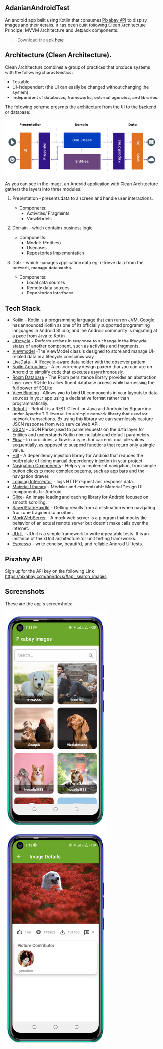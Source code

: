 ## AdanianAndroidTest

An android app built using Kotlin that consumes [Pixabay API](https://pixabay.com/api/docs/#api_search_images) to display images and their details. It has been built following Clean Architecture Principle, MVVM Architecture and Jetpack components.

> Download the apk [here](https://drive.google.com/file/d/1AkNYoby6kXTOnlSb_Uk43kyBurYlWTzY/view?usp=sharing)

## Architecture (Clean Architecture).
Clean Architecture combines a group of practices that produce systems with the following characteristics:
- Testable.
- UI-independent (the UI can easily be changed without changing the system).
- Independent of databases, frameworks, external agencies, and libraries.

The following scheme presents the architecture from the UI to the backend or database:

<p align="center"><img src="screenshots/clean_arch.png" alt="Clean Architecture Diagram"></p>

As you can see in the image, an Android application with Clean Architecture gathers the layers into three modules:
1. Presentation - presents data to a screen and handle user interactions.
     - Components:
       - Activities/ Fragments
       - ViewModels
       
2. Domain - which contains business logic
     - Components:
       - Models (Entities)
       - Usecases
       - Repositories Implementation
       
3. Data - which manages application data eg. retrieve data from the network, manage data cache.
     - Components:
       - Local data sources
       - Remote data sources
       - Repositories Interfaces
       
 ## Tech Stack.      
- [Kotlin](https://developer.android.com/kotlin) - Kotlin is a programming language that can run on JVM. Google has announced Kotlin as one of its officially supported programming languages in Android Studio; and the Android community is migrating at a pace from Java to Kotlin
- [Lifecycle](https://developer.android.com/topic/libraries/architecture/lifecycle) - Perform actions in response to a change in the lifecycle status of another component, such as activities and fragments.
- [Viewmodel](https://developer.android.com/topic/libraries/architecture/viewmodel) -The ViewModel class is designed to store and manage UI-related data in a lifecycle conscious way
- [LiveData](https://developer.android.com/topic/libraries/architecture/livedata) -  A lifecycle-aware data holder with the observer pattern
- [Kotlin Coroutines](https://developer.android.com/kotlin/coroutines) - A concurrency design pattern that you can use on Android to simplify code that executes asynchronously.
- [Room Database](https://developer.android.com/training/data-storage/room) - The Room persistence library provides an abstraction layer over SQLite to allow fluent database access while harnessing the full power of SQLite
- [View Binding](https://developer.android.com/topic/libraries/data-binding/) - Allows you to bind UI components in your layouts to data sources in your app using a declarative format rather than programmatically.
- [Retrofit](https://square.github.io/retrofit) -  Retrofit is a REST Client for Java and Android by Square inc under Apache 2.0 license. Its a simple network library that used for network transactions. By using this library we can seamlessly capture JSON response from web service/web API.
- [GSON](https://github.com/square/gson) - JSON Parser,used to parse requests on the data layer for Entities and understands Kotlin non-nullable and default parameters.
- [Flow](https://developer.android.com/kotlin/flow) - In coroutines, a flow is a type that can emit multiple values sequentially, as opposed to suspend functions that return only a single value.
- [Hilt](https://developer.android.com/training/dependency-injection/hilt-android) -  A dependency injection library for Android that reduces the boilerplate of doing manual dependency injection in your project
- [Navigation Components](https://developer.android.com/guide/navigation/navigation-getting-started) -  Helps you implement navigation, from simple button clicks to more complex patterns, such as app bars and the navigation drawer.
- [Logging Interceptor](https://github.com/square/okhttp/blob/master/okhttp-logging-interceptor/README.md) -  logs HTTP request and response data.
- [Material Libarary](https://material.io/develop/android) -  Modular and customizable Material Design UI components for Android
- [Glide](https://github.com/bumptech/glide)- An image loading and caching library for Android focused on smooth scrolling.
- [SavedStateHandle](https://developer.android.com/guide/navigation/navigation-programmatic) - Getting results from a destination when navigating from one fragment to another.
- [MockWebServer](https://github.com/square/okhttp/tree/master/mockwebserver) -  A mock web server is a program that mocks the behavior of an actual remote server but doesn’t make calls over the internet. 
- [JUnit](https://junit.org/junit4/) - JUnit is a simple framework to write repeatable tests. It is an instance of the xUnit architecture for unit testing frameworks.
- [Espresso](https://developer.android.com/training/testing/espresso) - write concise, beautiful, and reliable Android UI tests.


## Pixabay API
Sign up for the API key  on the following Link https://pixabay.com/api/docs/#api_search_images

## Screenshots
These are the app's screenshots:

<img src="screenshots/demo1.png" width="330"/><img src="screenshots/demo2.png" width="330"/> 
